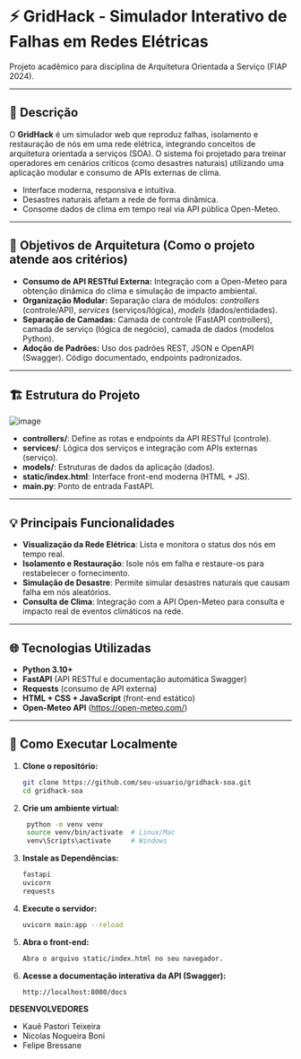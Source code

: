 # ⚡️ GridHack - Simulador Interativo de Falhas em Redes Elétricas

Projeto acadêmico para disciplina de Arquitetura Orientada a Serviço (FIAP 2024).

---

## 📑 Descrição

O **GridHack** é um simulador web que reproduz falhas, isolamento e restauração de nós em uma rede elétrica, integrando conceitos de arquitetura orientada a serviços (SOA). O sistema foi projetado para treinar operadores em cenários críticos (como desastres naturais) utilizando uma aplicação modular e consumo de APIs externas de clima.

- Interface moderna, responsiva e intuitiva.
- Desastres naturais afetam a rede de forma dinâmica.
- Consome dados de clima em tempo real via API pública Open-Meteo.

---

## 🎯 Objetivos de Arquitetura (Como o projeto atende aos critérios)

- **Consumo de API RESTful Externa:** Integração com a Open-Meteo para obtenção dinâmica do clima e simulação de impacto ambiental.
- **Organização Modular:** Separação clara de módulos: _controllers_ (controle/API), _services_ (serviços/lógica), _models_ (dados/entidades).
- **Separação de Camadas:** Camada de controle (FastAPI controllers), camada de serviço (lógica de negócio), camada de dados (modelos Python).
- **Adoção de Padrões:** Uso dos padrões REST, JSON e OpenAPI (Swagger). Código documentado, endpoints padronizados.

---

## 🏗️ Estrutura do Projeto

![image](https://github.com/user-attachments/assets/c77dc64f-853f-4a15-9529-c0cd4ceb6660)



- **controllers/**: Define as rotas e endpoints da API RESTful (controle).
- **services/**: Lógica dos serviços e integração com APIs externas (serviço).
- **models/**: Estruturas de dados da aplicação (dados).
- **static/index.html**: Interface front-end moderna (HTML + JS).
- **main.py**: Ponto de entrada FastAPI.

---

## 💡 Principais Funcionalidades

- **Visualização da Rede Elétrica**: Lista e monitora o status dos nós em tempo real.
- **Isolamento e Restauração**: Isole nós em falha e restaure-os para restabelecer o fornecimento.
- **Simulação de Desastre**: Permite simular desastres naturais que causam falha em nós aleatórios.
- **Consulta de Clima**: Integração com a API Open-Meteo para consulta e impacto real de eventos climáticos na rede.

---

## 🌐 Tecnologias Utilizadas

- **Python 3.10+**
- **FastAPI** (API RESTful e documentação automática Swagger)
- **Requests** (consumo de API externa)
- **HTML + CSS + JavaScript** (front-end estático)
- **Open-Meteo API** (https://open-meteo.com/)

---

## 🚀 Como Executar Localmente

1. **Clone o repositório:**
   ```sh
   git clone https://github.com/seu-usuario/gridhack-soa.git
   cd gridhack-soa
   
2. **Crie um ambiente virtual:**
   ```sh
    python -m venv venv
    source venv/bin/activate  # Linux/Mac
    venv\Scripts\activate     # Windows

3. **Instale as Dependências:**
   ```sh
   fastapi
   uvicorn
   requests

4. **Execute o servidor:**
   ```sh
   uvicorn main:app --reload

5. **Abra o front-end:**
   ```sh
   Abra o arquivo static/index.html no seu navegador.

8. **Acesse a documentação interativa da API (Swagger):**
    ```sh
    http://localhost:8000/docs

**DESENVOLVEDORES**
- Kauê Pastori Teixeira
- Nicolas Nogueira Boni
- Felipe Bressane
